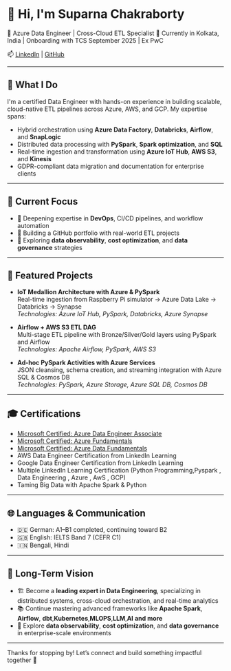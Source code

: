 # 👋 Hi, I'm Suparna Chakraborty

🎯 Azure Data Engineer | Cross-Cloud ETL Specialist 
📍 Currently in Kolkata, India | Onboarding with TCS September 2025 | Ex PwC

📫 [LinkedIn](https://www.linkedin.com/in/suparna-chakraborty-073764a5/) | [GitHub](https://github.com/Suparna077)

---

## 🚀 What I Do

I'm a certified Data Engineer with hands-on experience in building scalable, cloud-native ETL pipelines across Azure, AWS, and GCP. My expertise spans:

- Hybrid orchestration using **Azure Data Factory**, **Databricks**, **Airflow**, and **SnapLogic**
- Distributed data processing with **PySpark**, **Spark optimization**, and **SQL**
- Real-time ingestion and transformation using **Azure IoT Hub**, **AWS S3**, and **Kinesis**
- GDPR-compliant data migration and documentation for enterprise clients

---

## 🧠 Current Focus

- 🔧 Deepening expertise in **DevOps**, CI/CD pipelines, and workflow automation  
- 📁 Building a GitHub portfolio with real-world ETL projects  
- 🧪 Exploring **data observability**, **cost optimization**, and **data governance** strategies

---

## 📂 Featured Projects

- **IoT Medallion Architecture with Azure & PySpark**  
  Real-time ingestion from Raspberry Pi simulator → Azure Data Lake → Databricks → Synapse  
  _Technologies: Azure IoT Hub, PySpark, Databricks, Azure Synapse_

- **Airflow + AWS S3 ETL DAG**  
  Multi-stage ETL pipeline with Bronze/Silver/Gold layers using PySpark and Airflow  
  _Technologies: Apache Airflow, PySpark, AWS S3_

- **Ad-hoc PySpark Activities with Azure Services**  
  JSON cleansing, schema creation, and streaming integration with Azure SQL & Cosmos DB  
  _Technologies: PySpark, Azure Storage, Azure SQL DB, Cosmos DB_

---

## 🎓 Certifications

- [Microsoft Certified: Azure Data Engineer Associate](https://learn.microsoft.com/api/credentials/share/en-us/SuparnaChakraborty-1933/90424E311D72C9B0?sharingId)  
- [Microsoft Certified: Azure Fundamentals](https://learn.microsoft.com/api/credentials/share/en-us/SuparnaChakraborty-1933/DDC09A2EF5C92846?sharingId) 
- [Microsoft Certified: Azure Data Fundamentals](https://learn.microsoft.com/api/credentials/share/en-us/SuparnaChakraborty-1933/EAE117B47DABF851?sharingId)  
- AWS Data Engineer Certification from LinkedIn Learning  
- Google Data Engineer Certification from LinkedIn Learning   
- Multiple LinkedIn Learning Certification (Python Programming,Pyspark , Data Engineering , Azure , AwS , GCP)  
- Taming Big Data with Apache Spark & Python

---

## 🌐 Languages & Communication

- 🇩🇪 German: A1–B1 completed, continuing toward B2  
- 🇬🇧 English: IELTS Band 7 (CEFR C1)  
- 🇮🇳 Bengali, Hindi

---

## 🧭 Long-Term Vision

- 🏗️ Become a **leading expert in Data Engineering**, specializing in distributed systems, cross-cloud orchestration, and real-time analytics  
- 📚 Continue mastering advanced frameworks like **Apache Spark**, **Airflow**, **dbt**,**Kubernetes**,**MLOPS**,**LLM**,**AI** **and more**  
- 🧪 Explore **data observability**, **cost optimization**, and **data governance** in enterprise-scale environments

---

Thanks for stopping by! Let’s connect and build something impactful together 💬
